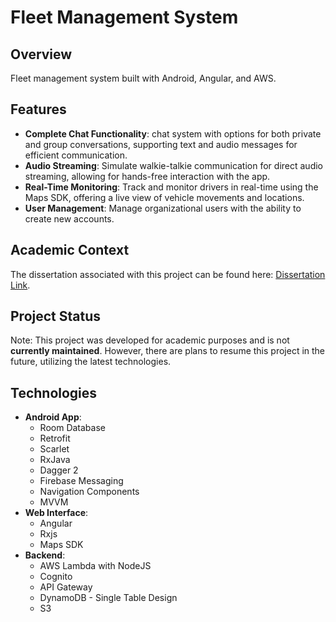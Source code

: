 # Fleet Management System

## Overview
Fleet management system built with Android, Angular, and AWS.

## Features
- **Complete Chat Functionality**: chat system with options for both private and group conversations, supporting text and audio messages for efficient communication.
- **Audio Streaming**: Simulate walkie-talkie communication for direct audio streaming, allowing for hands-free interaction with the app.
- **Real-Time Monitoring**: Track and monitor drivers in real-time using the Maps SDK, offering a live view of vehicle movements and locations.
- **User Management**: Manage organizational users with the ability to create new accounts.

## Academic Context
The dissertation associated with this project can be found here: [Dissertation Link](https://repositorio.utfpr.edu.br/jspui/bitstream/1/26456/1/sistemageolocalizacaoservicostransporte.pdf).

## Project Status
Note: This project was developed for academic purposes and is not **currently maintained**. However, there are plans to resume this project in the future, utilizing the latest technologies.

## Technologies
- **Android App**: 
  - Room Database
  - Retrofit
  - Scarlet
  - RxJava
  - Dagger 2
  - Firebase Messaging
  - Navigation Components
  - MVVM
- **Web Interface**: 
  - Angular
  - Rxjs
  - Maps SDK
- **Backend**:
  - AWS Lambda with NodeJS
  - Cognito
  - API Gateway
  - DynamoDB - Single Table Design
  - S3
